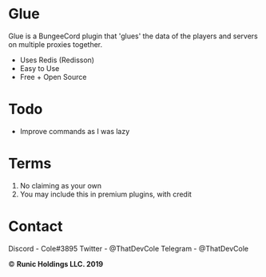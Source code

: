 # Glue
Glue is a BungeeCord plugin that 'glues' the data of the players and servers on multiple proxies together.

* Uses Redis (Redisson)
* Easy to Use
* Free + Open Source

# Todo
* Improve commands as I was lazy

# Terms
1. No claiming as your own
2. You may include this in premium plugins, with credit

# Contact
Discord - Cole#3895
Twitter - @ThatDevCole
Telegram - @ThatDevCole

&copy; **Runic Holdings LLC. 2019**


